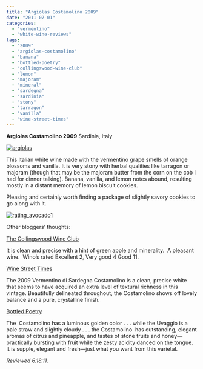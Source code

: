 ```yaml
---
title: "Argiolas Costamolino 2009"
date: "2011-07-01"
categories: 
  - "vermentino"
  - "white-wine-reviews"
tags: 
  - "2009"
  - "argiolas-costamolino"
  - "banana"
  - "bottled-poetry"
  - "collingswood-wine-club"
  - "lemon"
  - "majoram"
  - "mineral"
  - "sardegna"
  - "sardinia"
  - "stony"
  - "tarragon"
  - "vanilla"
  - "wine-street-times"
---
```


**Argiolas Costamolino 2009** Sardinia, Italy

[![](http://s3.amazonaws.com/thegourmez-wpmedia/2011/06/argiolas.jpg "argiolas")](http://s3.amazonaws.com/thegourmez-wpmedia/2011/06/argiolas.jpg)

This Italian white wine made with the vermentino grape smells of orange blossoms and vanilla. It is very stony with herbal qualities like tarragon or majoram (though that may be the majoram butter from the corn on the cob I had for dinner talking). Banana, vanilla, and lemon notes abound, resulting mostly in a distant memory of lemon biscuit cookies.

Pleasing and certainly worth finding a package of slightly savory cookies to go along with it.

[![](http://s3.amazonaws.com/thegourmez-wpmedia/2009/02/rating_avocado1.gif "rating_avocado1")](http://s3.amazonaws.com/thegourmez-wpmedia/2009/02/rating_avocado1.gif)

Other bloggers’ thoughts:

[The Collingswood Wine Club](http://collingswoodwineclub.com/2011/06/10/june-wine-review-3/)

It is clean and precise with a hint of green apple and minerality.  A pleasant wine.  Wino’s rated Excellent 2, Very good 4 Good 11.

[Wine Street Times](http://www.winestreettimes.com/2010/10/2009-argiolas-costamolino/)

The 2009 Vermentino di Sardegna Costamolino is a clean, precise white that seems to have acquired an extra level of textural richness in this vintage. Beautifully delineated throughout, the Costamolino shows off lovely balance and a pure, crystalline finish.

[Bottled Poetry](http://blog.annefieldvineyards.com/2011/02/16/vermentino-smackdown/)

The  Costamolino has a luminous golden color . . . while the Uvaggio is a pale straw and slightly cloudy . . . the Costamolino  has outstanding, elegant aromas of citrus and pineapple, and tastes of stone fruits and honey—practically bursting with fruit while the zesty acidity danced on the tongue.  It is supple, elegant and fresh—just what you want from this varietal.

_Reviewed 6.18.11._
